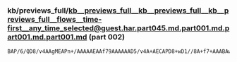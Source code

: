 ### kb/previews_full/kb__previews_full__kb__previews_full__kb__previews_full__flows__time-first__any_time_selected@guest.har.part045.md.part001.md.part001.md.part001.md (part 002)

```md
BAP/6/QD8/v4AAgMEAPn+/AAAAAEAAf79AAAAAAD5/v4A+AECAPD8+wD1//8A+f7+AAABAwAAAAAAAwABAAcDAwANBQUAEAoHABQUCwAPFA0A/wIAAP8AAAAAAQEAAgICAAEBAQD//gAAAQACAAAB/wAAAP4A
```

```
